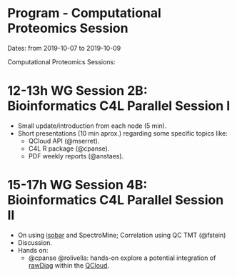 # Program - Computational Proteomics Session

Dates: from 2019-10-07 to 2019-10-09

Computational Proteomics Sessions: 

# 12-13h WG Session 2B: Bioinformatics C4L Parallel Session I

* Small update/introduction from each node (5 min). 
* Short presentations (10 min aprox.) regarding some specific topics like: 
    * QCloud API (@mserret). 
    * C4L R package (@cpanse).
    * PDF weekly reports (@anstaes). 

# 15-17h WG Session 4B: Bioinformatics C4L Parallel Session II

* On using [isobar](https://github.com/fbreitwieser/isobar) and SpectroMine; Correlation using QC TMT (@fstein)
* Discussion. 
* Hands on: 
    * @cpanse @rolivella: hands-on explore a potential integration of [rawDiag](https://github.com/fgcz/rawDiag) within the [QCloud](http://qcloud2.crg.eu).

